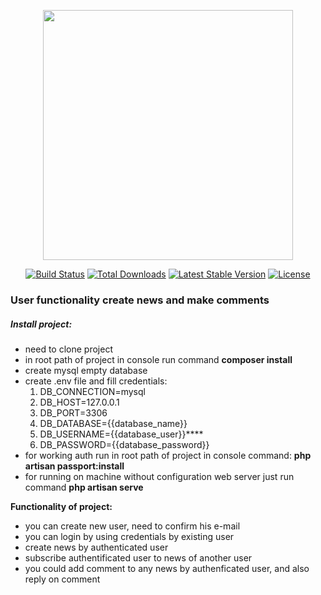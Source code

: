 <p align="center"><img src="https://res.cloudinary.com/dtfbvvkyp/image/upload/v1566331377/laravel-logolockup-cmyk-red.svg" width="400"></p>

<p align="center">
<a href="https://travis-ci.org/laravel/framework"><img src="https://travis-ci.org/laravel/framework.svg" alt="Build Status"></a>
<a href="https://packagist.org/packages/laravel/framework"><img src="https://poser.pugx.org/laravel/framework/d/total.svg" alt="Total Downloads"></a>
<a href="https://packagist.org/packages/laravel/framework"><img src="https://poser.pugx.org/laravel/framework/v/stable.svg" alt="Latest Stable Version"></a>
<a href="https://packagist.org/packages/laravel/framework"><img src="https://poser.pugx.org/laravel/framework/license.svg" alt="License"></a>
</p>

### **User functionality create news and make comments**

##### **Install project:**
- need to clone project
- in root path of project in console run command **composer install**
- create mysql empty database
- create .env file and fill credentials:
    1.  DB_CONNECTION=mysql
    2.  DB_HOST=127.0.0.1
    3.  DB_PORT=3306
    4.  DB_DATABASE={{database_name}}
    5.  DB_USERNAME={{database_user}}****
    6.  DB_PASSWORD={{database_password}}
- for working auth run in root path of project in console command: **php artisan passport:install**
- for running on machine without configuration web server just run command **php artisan serve**      

**Functionality of project:**

- you can create new user, need to confirm his e-mail  
- you can login by using credentials by existing user
- create news by authenticated user
- subscribe authentificated user to news of another user
- you could add comment to any news by authenficated user, and also reply on comment



